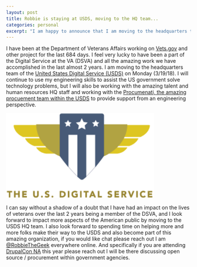 ```yaml
---
layout: post
title: Robbie is staying at USDS, moving to the HQ team...
categories: personal
excerpt: "I am happy to announce that I am moving to the headquarters team of the USDS..."
---
```


I have been at the Department of Veterans Affairs working on [Vets.gov](https://www.vets.gov) and other project for the last 684 days.  I feel very lucky to have been a part of the Digital Service at the VA (DSVA) and all the amazing work we have accomplished in the last almost 2 years. I am moving to the headquarters team of the [United States Digital Service (USDS)](https://usds.gov) on Monday (3/19/18).   I will continue to use my engineering skills to assist the US government solve technology problems, but I will also be working with the amazing talent and human resources HQ staff and working with the [Procumenati, the amazing procuement team within the USDS](https://medium.com/the-u-s-digital-service/meet-the-procuremenati-usds-acquisition-experts-1e99346822b5) to provide support from an engineering perspective.

<section class="special"><img style="width: 80%;" src="/images/usds-logo.png" /></section>

I can say without a shadow of a doubt that I have had an impact on the lives of veterans over the last 2 years being a member of the DSVA, and I look forward to impact more aspects of the American public by moving to the USDS HQ team.  I also look forward to spending time on helping more and more folks make their way to the USDS and also become part of this amazing organization, if you would like chat please reach out I am [@RobbieTheGeek](https://about.me/robbiethegeek) everywhere online. And specifically if you are attending [DrupalCon NA](https://events.drupal.org/nashville2018) this year please reach out I will be there discussing open source / procurement within government agencies.

